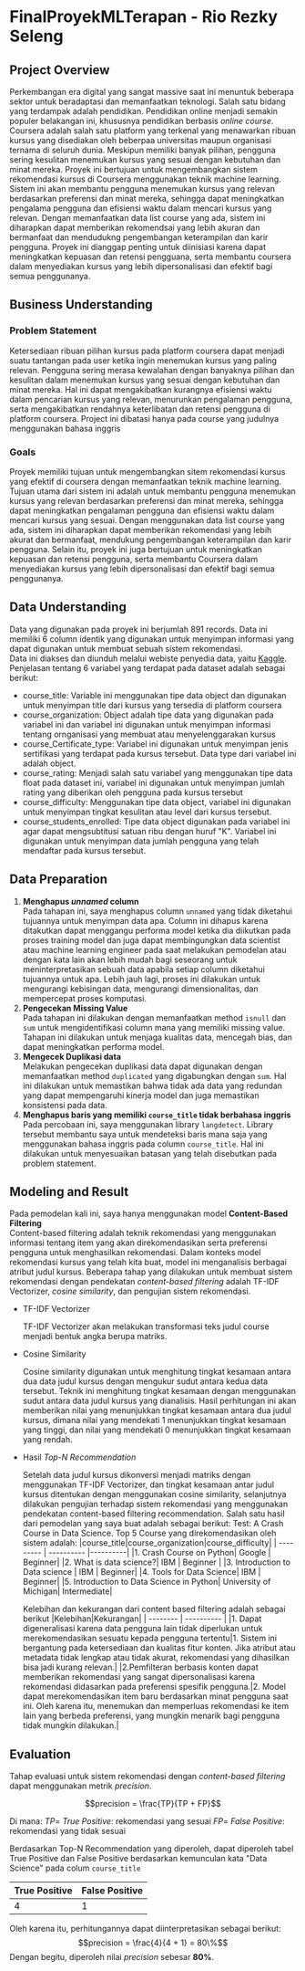 # FinalProyekMLTerapan - Rio Rezky Seleng

## Project Overview
Perkembangan era digital yang sangat massive saat ini menuntuk beberapa sektor untuk beradaptasi dan memanfaatkan teknologi. Salah satu bidang yang terdampak adalah pendidikan. Pendidikan online menjadi semakin populer belakangan ini, khususnya pendidikan berbasis *online course*. Coursera adalah salah satu platform yang terkenal yang menawarkan ribuan kursus yang disediakan oleh beberpaa universitas maupun organisasi ternama di seluruh dunia. Meskipun memiliki banyak pilihan, pengguna sering kesulitan menemukan kursus yang sesuai dengan kebutuhan dan minat mereka. Proyek ini bertujuan untuk mengembangkan sistem rekomendasi kursus di Coursera menggunakan teknik machine learning. Sistem ini akan membantu pengguna menemukan kursus yang relevan berdasarkan preferensi dan minat mereka, sehingga dapat meningkatkan pengalama pengguna dan efisiensi waktu dalam mencari kursus yang relevan. Dengan memanfaatkan data list course yang ada, sistem ini diharapkan dapat memberikan rekomendsai yang lebih akuran dan bermanfaat dan mendudukng pengembangan keterampilan dan karir pengguna. Proyek ini dianggap penting untuk diinisiasi karena dapat meningkatkan kepuasan dan retensi pengguana, serta membantu coursera dalam menyediakan kursus yang lebih dipersonalisasi dan efektif bagi semua penggunanya.
## Business Understanding
### Problem Statement
Ketersediaan ribuan pilihan kursus pada platform coursera dapat menjadi suatu tantangan pada user ketika ingin menemukan kursus yang paling relevan. Pengguna sering merasa kewalahan dengan banyaknya pilihan dan kesulitan dalam menemukan kursus yang sesuai dengan kebutuhan dan minat mereka. Hal ini dapat mengakibatkan kurangnya efisiensi waktu dalam pencarian kursus yang relevan, menurunkan pengalaman pengguna, serta mengakibatkan rendahnya keterlibatan dan retensi pengguna di platform coursera. Project ini dibatasi hanya pada course yang judulnya menggunakan bahasa inggris
### Goals
Proyek memiliki tujuan untuk mengembangkan sitem rekomendasi kursus yang efektif di coursera dengan memanfaatkan teknik machine learning. Tujuan utama dari sistem ini adalah untuk membantu pengguna menemukan kursus yang relevan berdasarkan preferensi dan minat mereka, sehingga dapat meningkatkan pengalaman pengguna dan efisiensi waktu dalam mencari kursus yang sesuai. Dengan menggunakan data list course yang ada, sistem ini diharapkan dapat memberikan rekomendasi yang lebih akurat dan bermanfaat, mendukung pengembangan keterampilan dan karir pengguna. Selain itu, proyek ini juga bertujuan untuk meningkatkan kepuasan dan retensi pengguna, serta membantu Coursera dalam menyediakan kursus yang lebih dipersonalisasi dan efektif bagi semua penggunanya.
## Data Understanding
Data yang digunakan pada proyek ini berjumlah 891 records. Data ini memiliki 6 column identik yang digunakan untuk menyimpan informasi yang dapat digunakan untuk membuat sebuah sistem rekomendasi.\
Data ini diakses dan diunduh melalui webiste penyedia data, yaitu [Kaggle](https://www.kaggle.com/code/sinya1398/content-based-course-recommendation). Penjelasan tentang 6 variabel yang terdapat pada dataset adalah sebagai berikut:
 - course_title: Variable ini menggunakan tipe data object dan digunakan untuk menyimpan title dari kursus yang tersedia di platform coursera
 - course_organization: Object adalah tipe data yang digunakan pada variabel ini dan variabel ini digunakan untuk menyimpan informasi tentang ornganisasi yang membuat atau menyelenggarakan kursus
 - course_Certificate_type: Variabel ini digunakan untuk menyimpan jenis sertifikasi yang terdapat pada kursus tersebut. Data type dari variabel ini adalah object.
 - course_rating: Menjadi salah satu variabel yang menggunakan tipe data float pada dataset ini, variabel ini digunakan untuk menyimpan jumlah rating yang diberikan oleh pengguna pada kursus tersebut
 - course_difficulty: Menggunakan tipe data object, variabel ini digunakan untuk menyimpan tingkat kesulitan atau level dari kursus tersebut.
 - course_students_enrolled: Tipe data object digunakan pada variabel ini agar dapat mengsubtitusi satuan ribu dengan huruf "K". Variabel ini digunakan untuk menyimpan data jumlah pengguna yang telah mendaftar pada kursus tersebut.
## Data Preparation
 1. **Menghapus *unnamed* column**\
 Pada tahapan ini, saya menghapus column `unnamed` yang tidak diketahui tujuannya untuk menyimpan data apa. Column ini dihapus karena ditakutkan dapat menggangu performa model ketika dia diikutkan pada proses training model dan juga dapat membingungkan data scientist atau machine learning engineer pada saat melakukan pemodelan atau dengan kata lain akan lebih mudah bagi seseorang untuk meninterpretasikan sebuah data apabila setiap column diketahui tujuannya untuk apa. Lebih jauh lagi, proses ini dilakukan untuk mengurangi kebisingan data, mengurangi dimensionalitas, dan mempercepat proses komputasi.
 2. **Pengecekan Missing Value**\
 Pada tahapan ini dilakukan dengan memanfaatkan method `isnull` dan `sum` untuk mengidentifikasi column mana yang memiliki missing value. Tahapan ini dilakukan untuk menjaga kualitas data, mencegah bias, dan dapat meningkatkan performa model.
 3. **Mengecek Duplikasi data**\
 Melakukan pengecekan duplikasi data dapat digunakan dengan memanfaatkan method `duplicated` yang digabungkan dengan `sum`. Hal ini dilakukan untuk memastikan bahwa tidak ada data yang redundan yang dapat mempengaruhi kinerja model dan juga memastikan konsistensi pada data.
 4. **Menghapus baris yang memiliki `course_title` tidak berbahasa inggris**\
 Pada percobaan ini, saya menggunakan library `langdetect`. Library tersebut membantu saya untuk mendeteksi baris mana saja yang menggunakan bahasa inggris pada column `course_title`. Hal ini dilakukan untuk menyesuaikan batasan yang telah disebutkan pada problem statement.
 
## Modeling and Result
Pada pemodelan kali ini, saya hanya menggunakan model **Content-Based Filtering** \
Content-based filtering adalah teknik rekomendasi yang menggunakan informasi tentang item yang akan direkomendasikan serta preferensi pengguna untuk menghasilkan rekomendasi. Dalam konteks model rekomendasi kursus yang telah kita buat, model ini menganalisis berbagai atribut judul kursus. Beberapa tahap yang dilakukan untuk membuat sistem rekomendasi dengan pendekatan _content-based filtering_ adalah TF-IDF Vectorizer, _cosine similarity_, dan pengujian sistem rekomendasi.

- TF-IDF Vectorizer

  TF-IDF Vectorizer akan melakukan transformasi teks judul course menjadi bentuk angka berupa matriks.

- Cosine Similarity

  Cosine similarity digunakan untuk menghitung tingkat kesamaan antara dua data judul kursus dengan mengukur sudut antara kedua data tersebut. Teknik ini menghitung tingkat kesamaan dengan menggunakan sudut antara data judul kursus yang dianalisis. Hasil perhitungan ini akan memberikan nilai yang menunjukkan tingkat kesamaan antara dua judul kursus, dimana nilai yang mendekati 1 menunjukkan tingkat kesamaan yang tinggi, dan nilai yang mendekati 0 menunjukkan tingkat kesamaan yang rendah.

- Hasil _Top-N Recommendation_

  Setelah data judul kursus dikonversi menjadi matriks dengan menggunakan TF-IDF Vectorizer, dan tingkat kesamaan antar judul kursus ditentukan dengan menggunakan cosine similarity, selanjutnya dilakukan pengujian terhadap sistem rekomendasi yang menggunakan pendekatan content-based filtering recommendation. Salah satu hasil dari pemodelan yang saya buat adalah sebagai berikut:
  Test: A Crash Course in Data Science. Top 5 Course yang direkomendasikan oleh sistem adalah:
  |course_title|course_organization|course_difficulty|
  | --------- | ---------- |----------|
  |1. Crash Course on Python| Google | Beginner|
  |2. What is data science?| IBM | Beginner |
  |3. Introduction to Data science | IBM | Beginner|
  |4. Tools for Data Science| IBM | Beginner|
  |5. Introduction to Data Science in Python| University of Michigan| Intermediate|
  
  Kelebihan dan kekurangan dari content based filtering adalah sebagai berikut
  |Kelebihan|Kekurangan|
  | -------- | ---------- |
  |1. Dapat digeneralisasi karena data pengguna lain tidak diperlukan untuk merekomendasikan sesuatu kepada pengguna tertentu|1. Sistem ini bergantung pada ketersediaan dan kualitas fitur konten. Jika atribut atau metadata tidak lengkap atau tidak akurat, rekomendasi yang dihasilkan bisa jadi kurang relevan.|
  |2.Pemfilteran berbasis konten dapat memberikan rekomendasi yang sangat dipersonalisasi karena rekomendasi didasarkan pada preferensi spesifik pengguna.|2. Model dapat merekomendasikan item baru berdasarkan minat pengguna saat ini. Oleh karena itu, menemukan dan memperluas rekomendasi ke item lain yang berbeda preferensi, yang mungkin menarik bagi pengguna tidak mungkin dilakukan.|

## Evaluation

   Tahap evaluasi untuk sistem rekomendasi dengan _content-based filtering_ dapat menggunakan metrik _precision_.

   $$precision = \frac{TP}{TP + FP}$$

   Di mana:
   $TP =$ _True Positive_: rekomendasi yang sesuai
   $FP =$ _False Positive_: rekomendasi yang tidak sesuai

   Berdasarkan Top-N Recommendation yang diperoleh, dapat diperoleh tabel True Positive dan False Positive berdasarkan kemunculan kata "Data Science" pada colum `course_title`

   |True Positive|False Positive|
   |-------------|--------------|
   |4|1|

   Oleh karena itu, perhitungannya dapat diinterpretasikan sebagai berikut:
   $$precision = \frac{4}{4 + 1} = 80\%$$
   Dengan begitu, diperoleh nilai _precision_ sebesar **80%**.
   
